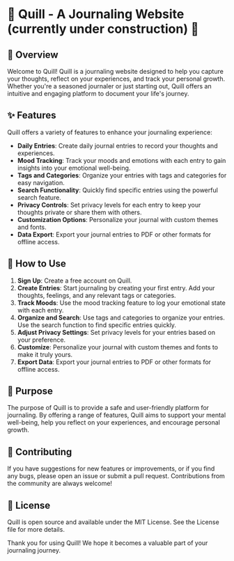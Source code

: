 # 🚧 Quill - A Journaling Website (currently under construction) 🚧

## 📜 Overview
Welcome to Quill! Quill is a journaling website designed to help you capture your thoughts, reflect on your experiences, and track your personal growth. Whether you're a seasoned journaler or just starting out, Quill offers an intuitive and engaging platform to document your life's journey.

## ✨ Features
Quill offers a variety of features to enhance your journaling experience:
- **Daily Entries**: Create daily journal entries to record your thoughts and experiences.
- **Mood Tracking**: Track your moods and emotions with each entry to gain insights into your emotional well-being.
- **Tags and Categories**: Organize your entries with tags and categories for easy navigation.
- **Search Functionality**: Quickly find specific entries using the powerful search feature.
- **Privacy Controls**: Set privacy levels for each entry to keep your thoughts private or share them with others.
- **Customization Options**: Personalize your journal with custom themes and fonts.
- **Data Export**: Export your journal entries to PDF or other formats for offline access.

## 📝 How to Use
1. **Sign Up**: Create a free account on Quill.
2. **Create Entries**: Start journaling by creating your first entry. Add your thoughts, feelings, and any relevant tags or categories.
3. **Track Moods**: Use the mood tracking feature to log your emotional state with each entry.
4. **Organize and Search**: Use tags and categories to organize your entries. Use the search function to find specific entries quickly.
5. **Adjust Privacy Settings**: Set privacy levels for your entries based on your preference.
6. **Customize**: Personalize your journal with custom themes and fonts to make it truly yours.
7. **Export Data**: Export your journal entries to PDF or other formats for offline access.

## 🔮 Purpose
The purpose of Quill is to provide a safe and user-friendly platform for journaling. By offering a range of features, Quill aims to support your mental well-being, help you reflect on your experiences, and encourage personal growth.

## 👥 Contributing
If you have suggestions for new features or improvements, or if you find any bugs, please open an issue or submit a pull request. Contributions from the community are always welcome!

<!-- ## Resources
Here are some additional resources to help you get the most out of Quill:
- [User Guide](link_to_user_guide)
- [FAQ](link_to_faq)
- [Support](link_to_support)

-->
## 📰 License
Quill is open source and available under the MIT License. See the License file for more details.

Thank you for using Quill! We hope it becomes a valuable part of your journaling journey.
